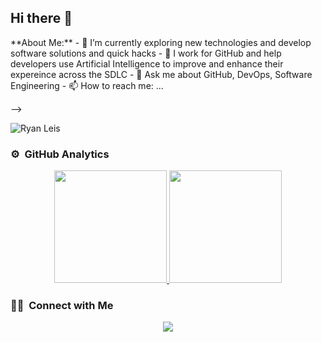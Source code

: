 ## Hi there 👋

</a>
**About Me:**
- 🔭 I’m currently exploring new technologies and develop software solutions and quick hacks
- 👯 I work for GitHub and help developers use Artificial Intelligence to improve and enhance their expereince across the SDLC
- 💬 Ask me about GitHub, DevOps, Software Engineering
- 📫 How to reach me: ...

-->

![Ryan Leis](https://raw.githubusercontent.com/ryanleis/ryanleis/master/assets/Banner.jpg)


### ⚙️ &nbsp;GitHub Analytics

<p align="center">
<a href="https://github.com/ryanleis">
  <img height="180em" src="https://github-readme-stats-eight-theta.vercel.app/api?username=ryanleis&show_icons=true&theme=algolia&include_all_commits=true&count_private=true"/>
  <img height="180em" src="https://github-readme-stats-eight-theta.vercel.app/api/top-langs/?username=ryanleis&layout=compact&langs_count=8&theme=algolia"/>
</a>
</p>

### 🤝🏻 &nbsp;Connect with Me

<p align="center">
<a href="https://linkedin.com/in/ryanleis"><img src="https://img.shields.io/badge/-Ryan%20C%20Leis-0077B5?style=flat&logo=Linkedin&logoColor=white"/></a>

</p>

